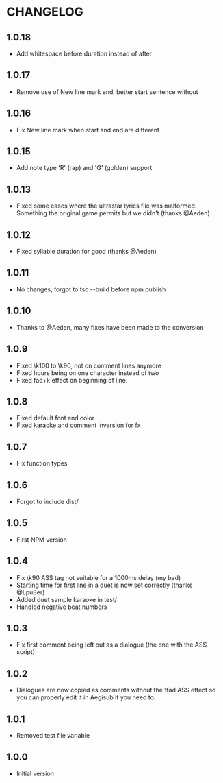 # CHANGELOG

## 1.0.18
- Add whitespace before duration instead of after

## 1.0.17
- Remove use of New line mark end, better start sentence without

## 1.0.16
- Fix New line mark when start and end are different

## 1.0.15

- Add note type 'R' (rap) and 'G' (golden) support

## 1.0.13

- Fixed some cases where the ultrastar lyrics file was malformed. Something the original game permits but we didn't (thanks @Aeden)

## 1.0.12

- Fixed syllable duration for good (thanks @Aeden)

## 1.0.11

- No changes, forgot to tsc --build before npm publish

## 1.0.10

- Thanks to @Aeden, many fixes have been made to the conversion

## 1.0.9

- Fixed \k100 to \k90, not on comment lines anymore
- Fixed hours being on one character instead of two
- Fixed fad+k effect on beginning of line.

## 1.0.8

- Fixed default font and color
- Fixed karaoke and comment inversion for fx

## 1.0.7

- Fix function types

## 1.0.6

- Forgot to include dist/

## 1.0.5

- First NPM version

## 1.0.4

- Fix \k90 ASS tag not suitable for a 1000ms delay (my bad)
- Starting time for first line in a duet is now set correctly (thanks @Lpu8er)
- Added duet sample karaoke in test/
- Handled negative beat numbers

## 1.0.3

- Fix first comment being left out as a dialogue (the one with the ASS script)

## 1.0.2

- Dialogues are now copied as comments without the \fad ASS effect so you can properly edit it in Aegisub if you need to.

## 1.0.1

- Removed test file variable

## 1.0.0

- Initial version

